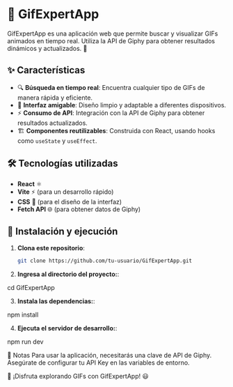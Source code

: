 # 📌 GifExpertApp

GifExpertApp es una aplicación web que permite buscar y visualizar GIFs animados en tiempo real. Utiliza la API de Giphy para obtener resultados dinámicos y actualizados. 🚀  

## ✨ Características  

- 🔍 **Búsqueda en tiempo real**: Encuentra cualquier tipo de GIFs de manera rápida y eficiente.  
- 🎨 **Interfaz amigable**: Diseño limpio y adaptable a diferentes dispositivos.  
- ⚡ **Consumo de API**: Integración con la API de Giphy para obtener resultados actualizados.  
- 🏗️ **Componentes reutilizables**: Construida con React, usando hooks como `useState` y `useEffect`.  

## 🛠️ Tecnologías utilizadas  

- **React** ⚛️  
- **Vite** ⚡ (para un desarrollo rápido)  
- **CSS** 🎨 (para el diseño de la interfaz)  
- **Fetch API** 🌐 (para obtener datos de Giphy)  

## 🚀 Instalación y ejecución  

1. **Clona este repositorio**:  

   ```bash
   git clone https://github.com/tu-usuario/GifExpertApp.git

2. **Ingresa al directorio del proyecto:**: 

cd GifExpertApp

3. **Instala las dependencias:**: 

npm install

4. **Ejecuta el servidor de desarrollo:**: 

npm run dev

📌 Notas
Para usar la aplicación, necesitarás una clave de API de Giphy. Asegúrate de configurar tu API Key en las variables de entorno.

🚀 ¡Disfruta explorando GIFs con GifExpertApp! 😃
